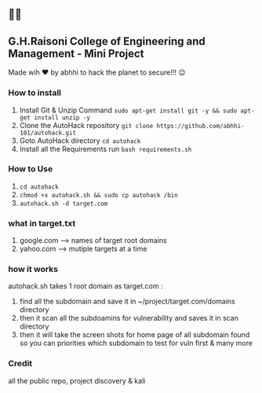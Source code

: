  👩‍💻
 --------------------
 ## G.H.Raisoni College of Engineering and Management - Mini Project
 Made wih ❤️ by abhhi 
 to
 hack the planet to secure!!! 😉
 
### How to install
1. Install Git & Unzip Command 
``sudo apt-get install git -y && sudo apt-get install unzip -y ``
2. Clone the AutoHack repository 
``git clone https://github.com/abhhi-101/autohack.git``
3. Goto AutoHack directory
``cd autohack``
4. Install all the Requirements
run ``bash requirements.sh``

### How to Use
1. ``cd autohack``
2. ``chmod +x autohack.sh && sudo cp autohack /bin``
3. ``autohack.sh -d target.com``

### what in target.txt
1. google.com  --> names of target root domains
2. yahoo.com   --> mutiple targets at a time

### how it works
autohack.sh takes 1 root domain as target.com :
1. find all the subdomain and save it in ~/project/target.com/domains directory
2. then it scan all the subdoamins for vulnerability and saves it in scan directory
3. then it will take the screen shots for home page of all subdomain found so you can priorities which subdomain to test for vuln first
& many more

### Credit 
all the public repo, project discovery & kali
